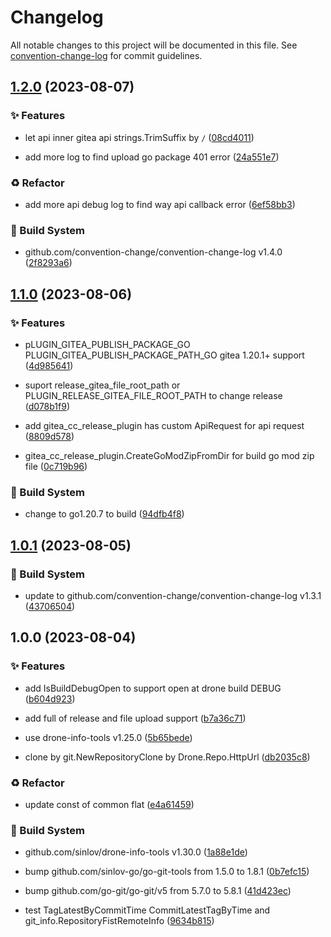 # Changelog

All notable changes to this project will be documented in this file. See [convention-change-log](https://github.com/convention-change/convention-change-log) for commit guidelines.

## [1.2.0](https://github.com/convention-change/drone-gitea-cc-release/compare/1.1.0...v1.2.0) (2023-08-07)

### ✨ Features

* let api inner gitea api strings.TrimSuffix by `/` ([08cd4011](https://github.com/convention-change/drone-gitea-cc-release/commit/08cd40112da775dde91fb8c99ef11faf93e11002))

* add more log to find upload go package 401 error ([24a551e7](https://github.com/convention-change/drone-gitea-cc-release/commit/24a551e7b3bf98af306eb6874519df886f91a717))

### ♻ Refactor

* add more api debug log to find way api callback error ([6ef58bb3](https://github.com/convention-change/drone-gitea-cc-release/commit/6ef58bb36273017890ebb0543a08c5ad8dd1320d))

### 👷‍ Build System

* github.com/convention-change/convention-change-log v1.4.0 ([2f8293a6](https://github.com/convention-change/drone-gitea-cc-release/commit/2f8293a6f84b6f6f2c87853be6651a27b6c536b0))

## [1.1.0](https://github.com/convention-change/drone-gitea-cc-release/compare/1.0.1...v1.1.0) (2023-08-06)

### ✨ Features

* pLUGIN_GITEA_PUBLISH_PACKAGE_GO PLUGIN_GITEA_PUBLISH_PACKAGE_PATH_GO gitea 1.20.1+ support ([4d985641](https://github.com/convention-change/drone-gitea-cc-release/commit/4d985641ac1df0d99ee9f872f6b05bcd7a0f4f16))

* suport release_gitea_file_root_path or PLUGIN_RELEASE_GITEA_FILE_ROOT_PATH to change release ([d078b1f9](https://github.com/convention-change/drone-gitea-cc-release/commit/d078b1f9c0d46f569f814b36e5943f93544f2420))

* add gitea_cc_release_plugin has custom ApiRequest for api request ([8809d578](https://github.com/convention-change/drone-gitea-cc-release/commit/8809d578b698ad004443a7846f5334ea4ed8b08f))

* gitea_cc_release_plugin.CreateGoModZipFromDir for build go mod zip file ([0c719b96](https://github.com/convention-change/drone-gitea-cc-release/commit/0c719b9695a0ae077fb9ef5490ea5397293115e7))

### 👷‍ Build System

* change to go1.20.7 to build ([94dfb4f8](https://github.com/convention-change/drone-gitea-cc-release/commit/94dfb4f8a2d28ca063c87ac377cac60d534a6807))

## [1.0.1](https://github.com/convention-change/drone-gitea-cc-release/compare/1.0.0...v1.0.1) (2023-08-05)

### 👷‍ Build System

* update to github.com/convention-change/convention-change-log v1.3.1 ([43706504](https://github.com/convention-change/drone-gitea-cc-release/commit/4370650407fae36cbbe0def8a963206594c0a2b8))

## 1.0.0 (2023-08-04)

### ✨ Features

* add IsBuildDebugOpen to support open at drone build DEBUG ([b604d923](https://github.com/convention-change/drone-gitea-cc-release/commit/b604d923a06a69e36f88667f0e2c24cfc89b5492))

* add full of release and file upload support ([b7a36c71](https://github.com/convention-change/drone-gitea-cc-release/commit/b7a36c71ac6bd1ca05f5d50cdb3266a3711ec394))

* use drone-info-tools v1.25.0 ([5b65bede](https://github.com/convention-change/drone-gitea-cc-release/commit/5b65bedec231d6840b8d9db2b4d8d032dea28bf3))

* clone by git.NewRepositoryClone by Drone.Repo.HttpUrl ([db2035c8](https://github.com/convention-change/drone-gitea-cc-release/commit/db2035c86c933bd070a80e80c58fcdefdfb2b7c2))

### ♻ Refactor

* update const of common flat ([e4a61459](https://github.com/convention-change/drone-gitea-cc-release/commit/e4a61459bab7816f8553c79ea9674e0d448a02dc))

### 👷‍ Build System

* github.com/sinlov/drone-info-tools v1.30.0 ([1a88e1de](https://github.com/convention-change/drone-gitea-cc-release/commit/1a88e1de2af28cae7ad76f9ec0de94777e14e297))

* bump github.com/sinlov-go/go-git-tools from 1.5.0 to 1.8.1 ([0b7efc15](https://github.com/convention-change/drone-gitea-cc-release/commit/0b7efc158e649680a530de398a5477457d6171b5))

* bump github.com/go-git/go-git/v5 from 5.7.0 to 5.8.1 ([41d423ec](https://github.com/convention-change/drone-gitea-cc-release/commit/41d423ecd3a208054069869db3dd0066c3239818))

* test TagLatestByCommitTime CommitLatestTagByTime and git_info.RepositoryFistRemoteInfo ([9634b815](https://github.com/convention-change/drone-gitea-cc-release/commit/9634b815404b352a8ff7797aba78cb2c1cfec387))
